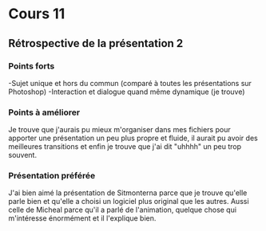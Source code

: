 # Cours 11
## Rétrospective de la présentation 2

### Points forts
-Sujet unique et hors du commun (comparé à toutes les présentations sur Photoshop)
-Interaction et dialogue quand même dynamique (je trouve) 

### Points à améliorer
Je trouve que j'aurais pu mieux m'organiser dans mes fichiers pour apporter une présentation un peu plus propre et fluide, il aurait pu avoir des meilleures transitions et enfin je trouve que j'ai dit "uhhhh" un peu trop souvent. 

### Présentation préférée
J'ai bien aimé la présentation de Sitmonterna parce que je trouve qu'elle parle bien et qu'elle a choisi un logiciel plus original que les autres.
Aussi celle de Micheal parce qu'il a parlé de l'animation, quelque chose qui m'intéresse énormément et il l'explique bien. 
